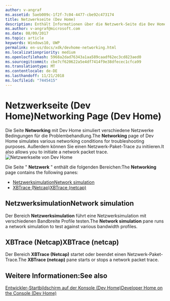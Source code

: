 ```yaml
---
author: v-angraf
ms.assetid: 5aeb009c-1f2f-7c04-4477-cbe92c473174
title: Netzwerkseite (Dev Home)
description: Enthält Informationen über die Netzwerk-Seite die Dev Home-App für Xbox One.
ms.author: v-angraf@microsoft.com
ms.date: 08/09/2017
ms.topic: article
keywords: Windows10, UWP
permalink: en-us/docs/xdk/devhome-networking.html
ms.localizationpriority: medium
ms.openlocfilehash: 5968a2dad76343a1aa589caadf62ec3cd823aed0
ms.sourcegitcommit: cbe7cf620622a5e4df7414f9e38dfecec1cfca99
ms.translationtype: MT
ms.contentlocale: de-DE
ms.lasthandoff: 11/21/2018
ms.locfileid: "7445415"
---
```

# <a name="networking-page-dev-home"></a><span data-ttu-id="ac00e-104">Netzwerkseite (Dev Home)</span><span class="sxs-lookup"><span data-stu-id="ac00e-104">Networking Page (Dev Home)</span></span>
   
  
<span data-ttu-id="ac00e-105">Die Seite **Networking** mit Dev Home simuliert verschiedene Netzwerke Bedingungen für die Problembehandlung.</span><span class="sxs-lookup"><span data-stu-id="ac00e-105">The **Networking** page of Dev Home simulates various networking conditions for troubleshooting purposes.</span></span> <span data-ttu-id="ac00e-106">Außerdem können Sie einen Netzwerk-Paket-Trace zu initiieren.</span><span class="sxs-lookup"><span data-stu-id="ac00e-106">It also allows you to initiate a network packet trace.</span></span>   
 ![Netzwerkseite von Dev Home](images/devhome_networking.png)   
  
<span data-ttu-id="ac00e-108">Die Seite " **Netzwerk** " enthält die folgenden Bereichen:</span><span class="sxs-lookup"><span data-stu-id="ac00e-108">The **Networking** page contains the following panes:</span></span>   
 
   *  [<span data-ttu-id="ac00e-109">Netzwerksimulation</span><span class="sxs-lookup"><span data-stu-id="ac00e-109">Network simulation</span></span>](#ID4EEB)  
   *  [<span data-ttu-id="ac00e-110">XBTrace (Netcap)</span><span class="sxs-lookup"><span data-stu-id="ac00e-110">XBTrace (netcap)</span></span>](#ID4EOB)  

 
<a id="ID4EEB"></a>

   

## <a name="network-simulation"></a><span data-ttu-id="ac00e-111">Netzwerksimulation</span><span class="sxs-lookup"><span data-stu-id="ac00e-111">Network simulation</span></span>  
   
  
<span data-ttu-id="ac00e-112">Der Bereich **Netzwerksimulation** führt eine Netzwerksimulation mit verschiedenen Bandbreite Profile testen.</span><span class="sxs-lookup"><span data-stu-id="ac00e-112">The **Network simulation** pane runs a network simulation to test against various bandwidth profiles.</span></span>   
  
<a id="ID4EOB"></a>

   

## <a name="xbtrace-netcap"></a><span data-ttu-id="ac00e-113">XBTrace (Netcap)</span><span class="sxs-lookup"><span data-stu-id="ac00e-113">XBTrace (netcap)</span></span>  
   
  
<span data-ttu-id="ac00e-114">Der Bereich **XBTrace (Netcap)** startet oder beendet einen Netzwerk-Paket-Trace.</span><span class="sxs-lookup"><span data-stu-id="ac00e-114">The **XBTrace (netcap)** pane starts or stops a network packet trace.</span></span>   
  
<a id="ID4E2B"></a>

   

## <a name="see-also"></a><span data-ttu-id="ac00e-115">Weitere Informationen:</span><span class="sxs-lookup"><span data-stu-id="ac00e-115">See also</span></span>  
 [<span data-ttu-id="ac00e-116">Entwickler-Startbildschirm auf der Konsole (Dev Home)</span><span class="sxs-lookup"><span data-stu-id="ac00e-116">Developer Home on the Console (Dev Home)</span></span>](dev-home.md)

  